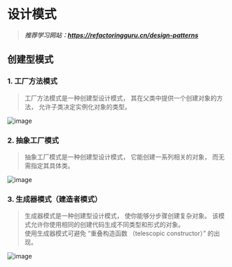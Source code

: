 # 设计模式
>***推荐学习网站：https://refactoringguru.cn/design-patterns***

## 创建型模式
### 1. 工厂方法模式
>工厂方法模式是一种创建型设计模式， 其在父类中提供一个创建对象的方法， 允许子类决定实例化对象的类型。

![image](https://refactoringguru.cn/images/patterns/diagrams/factory-method/structure.png)

### 2. 抽象工厂模式
>抽象工厂模式是一种创建型设计模式， 它能创建一系列相关的对象， 而无需指定其具体类。

![image](https://refactoringguru.cn/images/patterns/diagrams/abstract-factory/structure.png)

### 3. 生成器模式（建造者模式）
>生成器模式是一种创建型设计模式， 使你能够分步骤创建复杂对象。 该模式允许你使用相同的创建代码生成不同类型和形式的对象。  
使用生成器模式可避免 “重叠构造函数 （telescopic constructor）” 的出现。

![image](https://refactoringguru.cn/images/patterns/diagrams/builder/structure.png)
